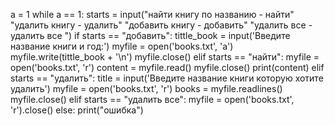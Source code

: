 a = 1
while a == 1:
    starts = input("найти книгу по названию - найти"
                   "удалить книгу - удалить"
                   "добавить книгу - добавить"
                   "удалить все - удалить все   ")
    if starts == "добавить":
        tittle_book = input('Введите название книги и год:')
        myfile = open('books.txt', 'a')
        myfile.write(tittle_book + '\n')
        myfile.close()
    elif starts == "найти":
        myfile = open('books.txt', 'r')
        content = myfile.read()
        myfile.close()
        print(content)
    elif starts == "удалить":
        title = input('Введите название книги которую хотите удалить')
        myfile = open('books.txt', 'r')
        books = myfile.readlines()
        myfile.close()
    elif starts == "удалить все":
        myfile = open('books.txt', 'r').close()
    else:
        print("ошибка")
